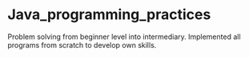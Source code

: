 # Java_programming_practices
Problem solving  from beginner level into intermediary. Implemented all programs from scratch to develop own skills.
